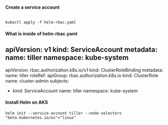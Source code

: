 #### Create a service account

```console

kubectl apply -f helm-rbac.yaml

```

#### What is inside of helm-rbac.yaml

apiVersion: v1
kind: ServiceAccount
metadata:
  name: tiller
  namespace: kube-system
---
apiVersion: rbac.authorization.k8s.io/v1
kind: ClusterRoleBinding
metadata:
  name: tiller
roleRef:
  apiGroup: rbac.authorization.k8s.io
  kind: ClusterRole
  name: cluster-admin
subjects:
  - kind: ServiceAccount
    name: tiller
    namespace: kube-system
	


#### Install Helm on AKS

```console
helm init --service-account tiller --node-selectors "beta.kubernetes.io/os"="linux"
```

